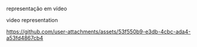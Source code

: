 representação em vídeo

video representation


https://github.com/user-attachments/assets/53f550b9-e3db-4cbc-ada4-a53fd4867cb4

